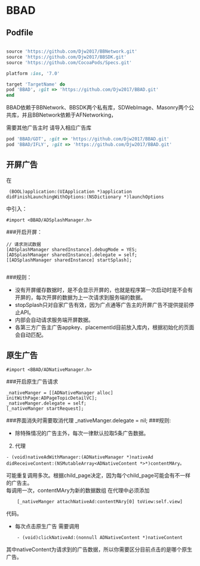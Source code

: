# BBAD

## Podfile

```ruby

source 'https://github.com/Djw2017/BBNetwork.git'
source 'https://github.com/Djw2017/BBSDK.git'
source 'https://github.com/CocoaPods/Specs.git'

platform :ios, '7.0'

target 'TargetName' do
pod 'BBAD', :git => 'https://github.com/Djw2017/BBAD.git'
end
```
BBAD依赖于BBNetwork、BBSDK两个私有库，SDWebImage、Masonry两个公共库，并且BBNetwork依赖于AFNetworking，

需要其他广告主时 请导入相应广告库

```ruby
pod 'BBAD/GDT', :git => 'https://github.com/Djw2017/BBAD.git'
pod 'BBAD/IFLY', :git => 'https://github.com/Djw2017/BBAD.git'
```

## 开屏广告

在

```
 (BOOL)application:(UIApplication *)application didFinishLaunchingWithOptions:(NSDictionary *)launchOptions

```
中引入：
```
#import <BBAD/ADSplashManager.h>
```
###开启开屏：
```
// 请求测试数据
[ADSplashManager sharedInstance].debugMode = YES;
[ADSplashManager sharedInstance].delegate = self;
[[ADSplashManager sharedInstance] startSplash];
    
```
###规则：
*  没有开屏缓存数据时，是不会显示开屏的，也就是程序第一次启动时是不会有开屏的，每次开屏的数据为上一次请求到服务端的数据。
*  stopSplash只对自家广告有效，因为广点通等广告主的开屏广告不提供提前停止API。
*  内部会自动请求服务端开屏数据。
*  各第三方广告主广告appkey、placementId目前放入库内，根据初始化的页面会自动匹配。


## 原生广告

    #import <BBAD/ADNativeManager.h>

###开启原生广告请求
```
_nativeManger = [[ADNativeManager alloc] initWithPage:ADPageTopicDetailVC];
_nativeManger.delegate = self;
[_nativeManger startRequest];

```

###界面消失时需要取消代理
    _nativeManger.delegate = nil;
###规则:
* 除特殊情况的广告主外，每次一律默认拉取5条广告数据。
2. 代理

```
- (void)nativeAdWithManager:(ADNativeManager *)nativeAd didReceiveContent:(NSMutableArray<ADNativeContent *>*)contentMAry。
```
可能重复调用多次。根据child_page决定，因为每个child_page可能会有不一样的广告主。</br>
每调用一次，contentMAry为新的数据数组
在代理中必须添加
```
    [_nativeManger attachNativeAd:contentMAry[0] toView:self.view]
```
代码。

* 每次点击原生广告 需要调用
```
    - (void)clickNativeAd:(nonnull ADNativeContent *)nativeContent
```
其中nativeContent为请求到的广告数据，所以你需要区分目前点击的是哪个原生广告。